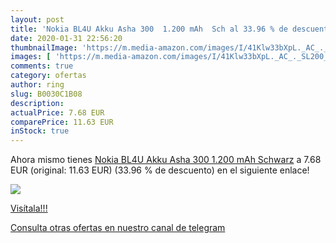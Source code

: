 ```yaml
---
layout: post
title: 'Nokia BL4U Akku Asha 300  1.200 mAh  Sch al 33.96 % de descuento'
date: 2020-01-31 22:56:20
thumbnailImage: 'https://m.media-amazon.com/images/I/41Klw33bXpL._AC_._SL200_.jpg'
images: [ 'https://m.media-amazon.com/images/I/41Klw33bXpL._AC_._SL200_.jpg' ]
comments: true
category: ofertas
author: ring
slug: B0030C1B08
description:
actualPrice: 7.68 EUR
comparePrice: 11.63 EUR
inStock: true
---
```


Ahora mismo tienes [Nokia BL4U Akku Asha 300  1.200 mAh  Schwarz](https://www.amazon.com/dp/B0030C1B08/?tag=redken08-20) a 7.68 EUR (original: 11.63 EUR) (33.96 %  de descuento) en el siguiente enlace!

[![](https://m.media-amazon.com/images/I/41Klw33bXpL._AC_._SL200_.jpg)](https://www.amazon.com/dp/B0030C1B08/?tag=redken08-20)

[Visítala!!!](https://www.amazon.com/dp/B0030C1B08/?tag=redken08-20)

[Consulta otras ofertas en nuestro canal de telegram](https://t.me/s/ofertas25)
